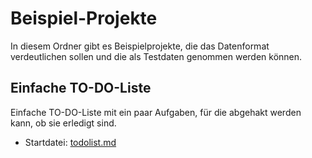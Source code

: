 # Beispiel-Projekte

In diesem Ordner gibt es Beispielprojekte, die das Datenformat verdeutlichen sollen und
die als Testdaten genommen werden können.

## Einfache TO-DO-Liste

Einfache TO-DO-Liste mit ein paar Aufgaben, für die abgehakt werden kann, ob sie erledigt sind.

* Startdatei: [todolist.md](todolist_einfach/todolist.md)
